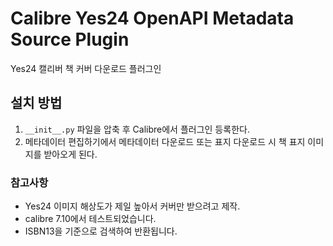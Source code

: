 # Calibre Yes24 OpenAPI Metadata Source Plugin

Yes24 캘리버 책 커버 다운로드 플러그인

## 설치 방법
1. `__init__.py` 파일을 압축 후 Calibre에서 플러그인 등록한다.
2. 메타데이터 편집하기에서 메타데이터 다운로드 또는 표지 다운로드 시 책 표지 이미지를 받아오게 된다.

### 참고사항
- Yes24 이미지 해상도가 제일 높아서 커버만 받으려고 제작.
- calibre 7.10에서 테스트되었습니다.
- ISBN13을 기준으로 검색하여 반환됩니다.